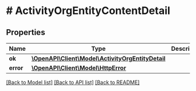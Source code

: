 # # ActivityOrgEntityContentDetail

## Properties

Name | Type | Description | Notes
------------ | ------------- | ------------- | -------------
**ok** | [**\OpenAPI\Client\Model\ActivityOrgEntityDetail**](ActivityOrgEntityDetail.md) |  | [optional]
**error** | [**\OpenAPI\Client\Model\HttpError**](HttpError.md) |  | [optional]

[[Back to Model list]](../../README.md#models) [[Back to API list]](../../README.md#endpoints) [[Back to README]](../../README.md)
